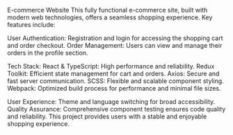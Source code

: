 E-commerce Website
This fully functional e-commerce site, built with modern web technologies, offers a seamless shopping experience. Key features include:

User Authentication: Registration and login for accessing the shopping cart and order checkout.
Order Management: Users can view and manage their orders in the profile section.

Tech Stack:
React & TypeScript: High performance and reliability.
Redux Toolkit: Efficient state management for cart and orders.
Axios: Secure and fast server communication.
SCSS: Flexible and scalable component styling.
Webpack: Optimized build process for performance and minimal file sizes.

User Experience: Theme and language switching for broad accessibility.
Quality Assurance: Comprehensive component testing ensures code quality and reliability.
This project provides users with a stable and enjoyable shopping experience.
